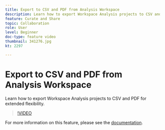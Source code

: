 ```yaml
---
title: Export to CSV and PDF from Analysis Workspace
description: Learn how to export Workspace Analysis projects to CSV and PDF for extended flexibility.
feature: Curate and Share
topic: Collaboration 
role: User
level: Beginner
doc-type: feature video
thumbnail: 341276.jpg
kt: 2297

---
```

# Export to CSV and PDF from Analysis Workspace 

Learn how to export Workspace Analysis projects to CSV and PDF for extended flexibility.

>[!VIDEO](https://video.tv.adobe.com/v/341276/?quality=12&learn=on)

For more information on this feature, please see the [documentation](https://experienceleague.adobe.com/docs/analytics/analyze/analysis-workspace/curate-share/download-send.html?lang=en).
